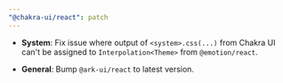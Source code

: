 ```yaml
---
"@chakra-ui/react": patch
---
```


- **System**: Fix issue where output of `<system>.css(...)` from Chakra UI can't
  be assigned to `Interpolation<Theme>` from `@emotion/react`.

- **General**: Bump `@ark-ui/react` to latest version.
